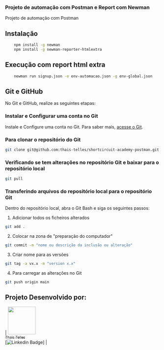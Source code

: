 ### Projeto de automação com Postman e Report com Newman

Projeto de automação com Postman

## Instalação
```bash
    npm install -g newman
    npm install -g newman-reporter-htmlextra
```

## Execução com report html extra
```bash
    newman run signup.json -e env-automacao.json -g env-global.json
```

## Git e GitHub

No Git e GitHub, realize as seguintes etapas:

### **Instalar e Configurar uma conta no Git** 

Instale e Configure uma conta no Git. Para saber mais, [acesse o Git](https://git-scm.com/download/win).

### **Para clonar o repositório do Git**

 ```sh default
 git clone git@github.com:thais-telles/shortcircuit-academy-postman.git
 ```

### **Verificando se tem alterações no repositório Git e baixar para o repositório local**

 ```sh default
 git pull
 ```

### **Transferindo arquivos do repositório local para o repositório Git** 

Dentro do repositório local, abra o Git Bash e siga os seguintes passos:

 1. Adicionar todos os ficheiros alterados
 ```sh default
 git add .
 ```
 2. Colocar na zona de "preparação do computador"
 ```sh default
 git commit -m "nome ou descrição da inclusão ou alteração"
 ```
 3. Criar nome para as versões
 ```sh default
 git tag -a vx.x -m "version x.x"
 ```
 4. Para carregar as alterações no Git
 ```sh default
 git push origin main
 ```

## Projeto Desenvolvido por: 
| [<img loading="lazy" src="" width=90><br/><sub>Thais Telles</sub>](https://github.com/thais-telles)<br/>[![Linkedin Badge](https://img.shields.io/badge/-LinkedIn-blue?style=flat-square&logo=Linkedin&logoColor=white&link=https://www.linkedin.com/in/thais-telles/)]
| 